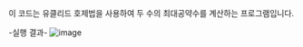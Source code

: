 이 코드는 유클리드 호제법을 사용하여 두 수의 최대공약수를 계산하는 프로그램입니다.

-실행 결과-
![image](https://github.com/user-attachments/assets/0961550c-1f37-494b-b629-19585780c99e)
